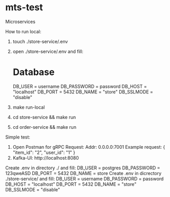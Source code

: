 # mts-test
Microservices

How to run local:
  1) touch ./store-service/.env
  2) open ./store-service/.env and fill:
      # Database
      DB_USER = username
      DB_PASSWORD = password
      DB_HOST = "localhost" 
      DB_PORT = 5432
      DB_NAME = "store"
      DB_SSLMODE = "disable"

  3) make run-local
  4) cd store-service && make run
  5) cd order-service && make run

  Simple test:
  1) Open Postman for gRPC Request:
    Addr: 0.0.0.0:7001
    Example request: 
      {
        "item_id": "2",
        "user_id": "1"
      }
  2) Kafka-UI: http://localhost:8080


Create .env in directory ./ and fill:
  DB_USER = postgres
  DB_PASSWORD = 123qweASD
  DB_PORT = 5432
  DB_NAME = store
Create .env in dicrectory ./store-service/ and fill:
  DB_USER = username
  DB_PASSWORD = password
  DB_HOST = "localhost" 
  DB_PORT = 5432
  DB_NAME = "store"
  DB_SSLMODE = "disable"
